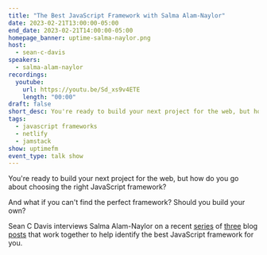```yaml
---
title: "The Best JavaScript Framework with Salma Alam-Naylor"
date: 2023-02-21T13:00:00-05:00
end_date: 2023-02-21T14:00:00-05:00
homepage_banner: uptime-salma-naylor.png
host:
  - sean-c-davis
speakers:
  - salma-alam-naylor
recordings:
  youtube:
    url: https://youtu.be/Sd_xs9v4ETE
    length: "00:00"
draft: false
short_desc: You're ready to build your next project for the web, but how do you go about choosing the right JavaScript framework? Sean and Salma work together to answer that question.
tags:
  - javascript frameworks
  - netlify
  - jamstack
show: uptimefm
event_type: talk show
---
```


You're ready to build your next project for the web, but how do you go about choosing the right JavaScript framework?

And what if you can't find the perfect framework? Should you build your own?

Sean C Davis interviews Salma Alam-Naylor on a recent [series](https://whitep4nth3r.com/blog/should-i-write-a-new-javascript-framework/) of [three](https://whitep4nth3r.com/blog/write-a-new-javascript-framework/) blog [posts](https://whitep4nth3r.com/blog/twitter-tech-history-spa/) that work together to help identify the best JavaScript framework for you.
